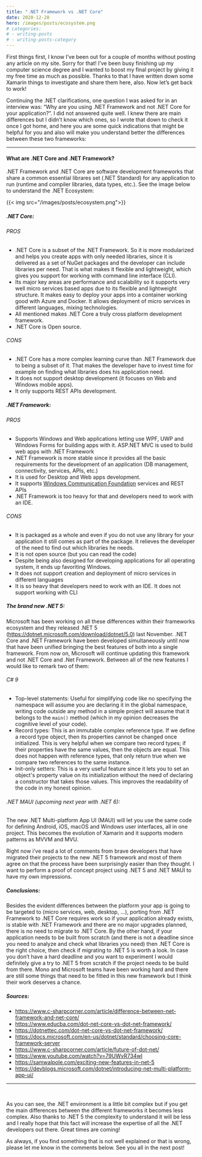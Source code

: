 ```yaml
---
title: ".NET Framework vs .NET Core"
date: 2020-12-28
hero: /images/posts/ecosystem.png
# categories:
# - writing-posts
# - writing-posts-category
---
```


First things first, I know I’ve been out for a couple of months without posting any article on my site. Sorry for that! I’ve been busy finishing up my computer science degree and I wanted to boost my final project by giving it my free time as much as possible. Thanks to that I have written down some Xamarin things to investigate and share them here, also. Now let’s get back to work!

Continuing the .NET clarifications, one question I was asked for in an interview was: “Why are you using .NET Framework and not .NET Core for your application?”. I did not answered quite well. I knew there are main differences but I didn’t know which ones, so I wrote that down to check it once I got home, and here you are some quick indications that might be helpful for you and also will make you understand better the differences between these two frameworks:

---
#### What are .NET Core and .NET Framework?

.NET Framework and .NET Core are software development frameworks that share a common essential librares set (.NET Standard) for any application to run (runtime and compiler libraries, data types, etc.). See the image below to understand the .NET Ecosystem:

{{< img src="/images/posts/ecosystem.png">}}

##### .NET Core:

###### PROS

* .NET Core is a subset of the .NET Framework. So it is more modularized and helps you create apps with only needed libraries, since it is delivered as a set of NuGet packages and the developer can include libraries per need. That is what makes it flexible and lightweight, which gives you support for working with command line interface (CLI).
* Its major key areas are performance and scalability so it supports very well micro services based apps due to its flexible and lightweight structure. It makes easy to deploy your apps into a container working good with Azure and Docker. It allows deployment of micro services in different languages, mixing technologies.
* All mentioned makes .NET Core a truly cross platform development framework.
* .NET Core is Open source.

###### CONS

* .NET Core has a more complex learning curve than .NET Framework due to being a subset of it. That makes the developer have to invest time for example on finding what libraries does his application need.
* It does not support desktop development (it focuses on Web and Windows mobile apps).
* It only supports REST APIs development.

##### .NET Framework:

###### PROS

* Supports Windows and Web applications letting use WPF, UWP and Windows Forms for building apps with it. ASP.NET MVC is used to build web apps with .NET Framework
* .NET Framework is more stable since it provides all the basic requirements for the development of an application (DB management, connectivity, services, APIs, etc.) 
* It is used for Desktop and Web apps development.
*  It supports [Windows Communication Foundation](https://docs.microsoft.com/en-us/dotnet/framework/wcf/whats-wcf) services and REST APIs
*  .NET Framework is too heavy for that and developers need to work with an IDE.

###### CONS

* It is packaged as a whole and even if you do not use any library for your application it still comes as part of the package. It relieves the developer of the need to find out which libraries he needs.
* It is not open source (but you can read the code)
* Despite being also designed for developing applications for all operating system, it ends up favoriting Windows.
* It does not support creation and deployment of micro services in different languages
* It is so heavy that developers need to work with an IDE. It does not support working with CLI

##### The brand new .NET 5:

Microsoft has been working on all these differences within their frameworks ecosystem and they released .NET 5 (https://dotnet.microsoft.com/download/dotnet/5.0) last November. .NET Core and .NET Framework have been developed simultaneously until now that have been unified bringing the best features of both into a single framework. From now on, Microsoft will continue updating this framework and not .NET Core and .Net Framework. Between all of the new features I would like to remark two of them:

###### C# 9

* Top-level statements: Useful for simplifying code like no specifying the namespace will assume you are declaring it in the global namespace, writing code outside any method in a simple project will assume that it belongs to the `main()` method (which in my opinion decreases the cognitive level of your code).
* Record types: This is an immutable complex reference type. If we define a record type object, then its properties cannot be changed once initialized. This is very helpful when we compare two record types; if their properties have the same values, then the objects are equal. This does not happen with reference types, that only return true when we compare two references to the same instance.
* Init-only setters: This is a very useful feature since it lets you to set an object's property value on its initialization without the need of declaring a constructor that takes those values. This improves the readability of the code in my honest opinion.

###### .NET MAUI (upcoming next year with .NET 6):

The new .NET Multi-platform App UI (MAUI) will let you use the same code for defining Android, iOS, macOS and Windows user interfaces, all in one project. This becomes the evolution of Xamarin and it supports modern patterns as MVVM and MVU.

Right now i’ve read a lot of comments from brave developers that have migrated their projects to the new .NET 5 framework and most of them agree on that the process have been surprisingly easier than they thought. I want to perform a proof of concept project using .NET 5 and .NET MAUI to have my own impressions.


##### Conclusions:

Besides the evident differences between the platform your app is going to be targeted to (micro services, web, desktop, …), porting from .NET Framework to .NET Core requires work so if your application already exists, is stable with .NET Framework and there are no major upgrades planned, there is no need to migrate to .NET Core. By the other hand, if your application needs to be built from scratch (and there is not a deadline since you need to analyze and check what libraries you need) then .NET Core is the right choice, then check if migrating to .NET 5 is worth a look. In case you don’t have a hard deadline and you want to experiment I would definitely give a try to .NET 5 from scratch if the project needs to be build from there. Mono and Microsoft teams have been working hard and there are still some things that need to be fitted in this new framework but I think their work deserves a chance.


##### Sources:

* https://www.c-sharpcorner.com/article/difference-between-net-framework-and-net-core/
* https://www.educba.com/dot-net-core-vs-dot-net-framework/
* https://dotnettec.com/dot-net-core-vs-dot-net-framework/
* https://docs.microsoft.com/en-us/dotnet/standard/choosing-core-framework-server
* https://www.c-sharpcorner.com/article/future-of-dot-net/
* https://www.youtube.com/watch?v=79UWvR734wI
* https://samwalpole.com/exciting-new-features-in-net-5
* https://devblogs.microsoft.com/dotnet/introducing-net-multi-platform-app-ui/

---
<br />

As you can see, the .NET environment is a little bit complex but if you get the main differences between the different frameworks it becomes less complex. Also thanks to .NET 5 the complexity to understand it will be less and I really hope that this fact will increase the expertise of all the .NET developers out there. Great times are coming!

As always, if you find something that is not well explained or that is wrong, please let me know in the comments below. See you all in the next post!